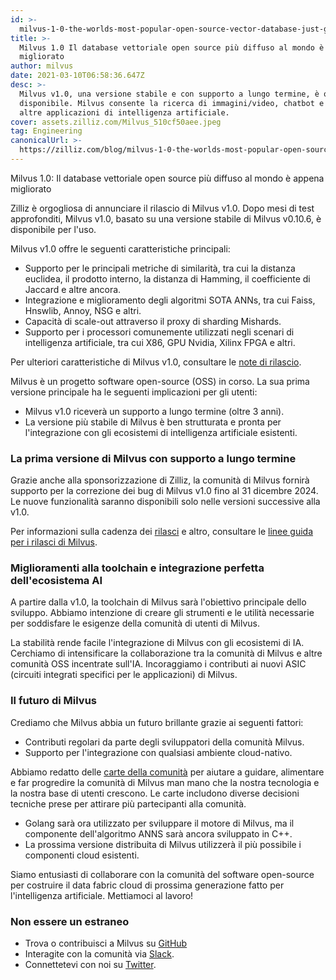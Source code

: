 ```yaml
---
id: >-
  milvus-1-0-the-worlds-most-popular-open-source-vector-database-just-got-better.md
title: >-
  Milvus 1.0 Il database vettoriale open source più diffuso al mondo è appena
  migliorato
author: milvus
date: 2021-03-10T06:58:36.647Z
desc: >-
  Milvus v1.0, una versione stabile e con supporto a lungo termine, è ora
  disponibile. Milvus consente la ricerca di immagini/video, chatbot e molte
  altre applicazioni di intelligenza artificiale.
cover: assets.zilliz.com/Milvus_510cf50aee.jpeg
tag: Engineering
canonicalUrl: >-
  https://zilliz.com/blog/milvus-1-0-the-worlds-most-popular-open-source-vector-database-just-got-better
---
```

<custom-h1>Milvus 1.0: Il database vettoriale open source più diffuso al mondo è appena migliorato</custom-h1><p>Zilliz è orgogliosa di annunciare il rilascio di Milvus v1.0. Dopo mesi di test approfonditi, Milvus v1.0, basato su una versione stabile di Milvus v0.10.6, è disponibile per l'uso.</p>
<p>Milvus v1.0 offre le seguenti caratteristiche principali:</p>
<ul>
<li>Supporto per le principali metriche di similarità, tra cui la distanza euclidea, il prodotto interno, la distanza di Hamming, il coefficiente di Jaccard e altre ancora.</li>
<li>Integrazione e miglioramento degli algoritmi SOTA ANNs, tra cui Faiss, Hnswlib, Annoy, NSG e altri.</li>
<li>Capacità di scale-out attraverso il proxy di sharding Mishards.</li>
<li>Supporto per i processori comunemente utilizzati negli scenari di intelligenza artificiale, tra cui X86, GPU Nvidia, Xilinx FPGA e altri.</li>
</ul>
<p>Per ulteriori caratteristiche di Milvus v1.0, consultare le <a href="https://www.milvus.io/docs/v1.0.0/release_notes.md">note di rilascio</a>.</p>
<p>Milvus è un progetto software open-source (OSS) in corso. La sua prima versione principale ha le seguenti implicazioni per gli utenti:</p>
<ul>
<li>Milvus v1.0 riceverà un supporto a lungo termine (oltre 3 anni).</li>
<li>La versione più stabile di Milvus è ben strutturata e pronta per l'integrazione con gli ecosistemi di intelligenza artificiale esistenti.</li>
</ul>
<h3 id="The-first-version-of-Milvus-with-long-term-support" class="common-anchor-header">La prima versione di Milvus con supporto a lungo termine</h3><p>Grazie anche alla sponsorizzazione di Zilliz, la comunità di Milvus fornirà supporto per la correzione dei bug di Milvus v1.0 fino al 31 dicembre 2024. Le nuove funzionalità saranno disponibili solo nelle versioni successive alla v1.0.</p>
<p>Per informazioni sulla cadenza dei <a href="https://milvus.io/docs/v1.0.0/milvus_release_guideline.md">rilasci</a> e altro, consultare le <a href="https://milvus.io/docs/v1.0.0/milvus_release_guideline.md">linee guida per i rilasci di Milvus</a>.</p>
<h3 id="Toolchain-enhancements-and-seamless-AI-ecosystem-integration" class="common-anchor-header">Miglioramenti alla toolchain e integrazione perfetta dell'ecosistema AI</h3><p>A partire dalla v1.0, la toolchain di Milvus sarà l'obiettivo principale dello sviluppo. Abbiamo intenzione di creare gli strumenti e le utilità necessarie per soddisfare le esigenze della comunità di utenti di Milvus.</p>
<p>La stabilità rende facile l'integrazione di Milvus con gli ecosistemi di IA. Cerchiamo di intensificare la collaborazione tra la comunità di Milvus e altre comunità OSS incentrate sull'IA. Incoraggiamo i contributi ai nuovi ASIC (circuiti integrati specifici per le applicazioni) di Milvus.</p>
<h3 id="The-future-of-Milvus" class="common-anchor-header">Il futuro di Milvus</h3><p>Crediamo che Milvus abbia un futuro brillante grazie ai seguenti fattori:</p>
<ul>
<li>Contributi regolari da parte degli sviluppatori della comunità Milvus.</li>
<li>Supporto per l'integrazione con qualsiasi ambiente cloud-nativo.</li>
</ul>
<p>Abbiamo redatto delle <a href="https://milvus.io/docs/v1.0.0/milvus_community_charters.md">carte della comunità</a> per aiutare a guidare, alimentare e far progredire la comunità di Milvus man mano che la nostra tecnologia e la nostra base di utenti crescono. Le carte includono diverse decisioni tecniche prese per attirare più partecipanti alla comunità.</p>
<ul>
<li>Golang sarà ora utilizzato per sviluppare il motore di Milvus, ma il componente dell'algoritmo ANNS sarà ancora sviluppato in C++.</li>
<li>La prossima versione distribuita di Milvus utilizzerà il più possibile i componenti cloud esistenti.</li>
</ul>
<p>Siamo entusiasti di collaborare con la comunità del software open-source per costruire il data fabric cloud di prossima generazione fatto per l'intelligenza artificiale. Mettiamoci al lavoro!</p>
<h3 id="Don’t-be-a-stranger" class="common-anchor-header">Non essere un estraneo</h3><ul>
<li>Trova o contribuisci a Milvus su <a href="https://github.com/milvus-io/milvus/">GitHub</a></li>
<li>Interagite con la comunità via <a href="https://join.slack.com/t/milvusio/shared_invite/zt-e0u4qu3k-bI2GDNys3ZqX1YCJ9OM~GQ">Slack</a>.</li>
<li>Connettetevi con noi su <a href="https://twitter.com/milvusio">Twitter</a>.</li>
</ul>
